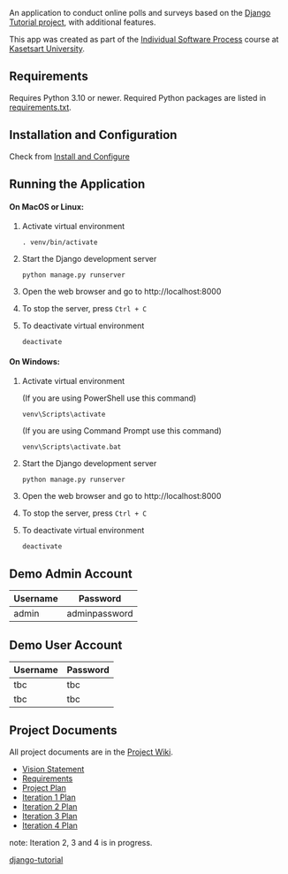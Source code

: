 An application to conduct online polls and surveys based
on the [Django Tutorial project](https://docs.djangoproject.com/en/5.1/intro/tutorial01/), with
additional features.

This app was created as part of the [Individual Software Process](
https://cpske.github.io/ISP) course at [Kasetsart University](https://www.ku.ac.th).


 ## Requirements

Requires Python 3.10 or newer.  Required Python packages are listed in [requirements.txt](./requirements.txt). 

## Installation and Configuration
Check from [Install and Configure](Installation.md)

## Running the Application

#### On MacOS or Linux:

1. Activate virtual environment
    ```terminal
    . venv/bin/activate
    ```

2. Start the Django development server
    ```terminal
    python manage.py runserver
    ```
3. Open the web browser and go to http://localhost:8000

4. To stop the server, press `Ctrl + C`

5. To deactivate virtual environment
    ```terminal
    deactivate
    ```

#### On Windows:

1. Activate virtual environment

    (If you are using PowerShell use this command)
    ```terminal
    venv\Scripts\activate
    ```
   (If you are using Command Prompt use this command)
    ```terminal
    venv\Scripts\activate.bat
    ```

2. Start the Django development server
    ```terminal
    python manage.py runserver
    ```

3. Open the web browser and go to http://localhost:8000
4. To stop the server, press `Ctrl + C`
5. To deactivate virtual environment
    ```terminal
    deactivate
    ```

## Demo Admin Account
| Username | Password |
|----------|----------|
| admin    | adminpassword     |

## Demo User Account
| Username | Password |
|----------|----------|
| tbc      | tbc  |
| tbc     | tbc |


## Project Documents

All project documents are in the [Project Wiki](../../wiki/Home).

- [Vision Statement](../../wiki/Vision%20Statement)
- [Requirements](../../wiki/Requirements)
- [Project Plan](../../wiki/Project%20Plan)
- [Iteration 1 Plan](../../wiki/Iteration%201%20Plan)
- [Iteration 2 Plan](../../wiki/Iteration-2-Plan)
- [Iteration 3 Plan](../../wiki/Iteration-3-Plan)
- [Iteration 4 Plan](../../wiki/Iteration-4-Plan)

note: Iteration 2, 3 and 4 is in progress.

[django-tutorial](https://docs.djangoproject.com/en/5.1/intro/tutorial01/)
